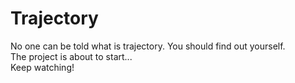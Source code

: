 Trajectory
==========

No one can be told what is trajectory. You should find out yourself.  
The project is about to start...  
Keep watching!
